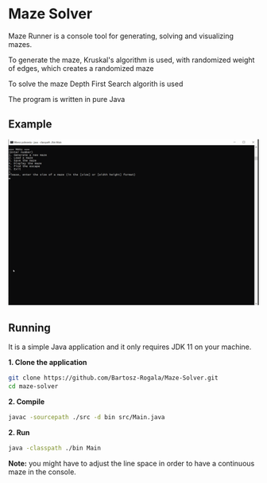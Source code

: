 # Maze Solver

Maze Runner is a console tool for generating, solving and visualizing mazes.

To generate the maze, Kruskal's algorithm is used, with randomized weight of edges, which creates a randomized maze

To solve the maze Depth First Search algorith is used

The program is written in pure Java

## Example

![](example.gif)

## Running

It is a simple Java application and it only requires JDK 11 on your machine.

**1. Clone the application**

```bash
git clone https://github.com/Bartosz-Rogala/Maze-Solver.git
cd maze-solver
```

**2. Compile**

```bash
javac -sourcepath ./src -d bin src/Main.java
```

**2. Run**

```bash
java -classpath ./bin Main
```

**Note:** you might have to adjust the line space in order to have a continuous maze in the console.
